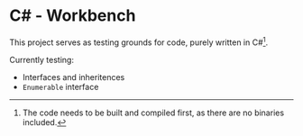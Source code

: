 # C# - Workbench

This project serves as testing grounds for code, purely written in C#[^1].

Currently testing:
+ Interfaces and inheritences
+ `Enumerable` interface
	
[^1]: The code needs to be built and compiled first, as there are no binaries included.
